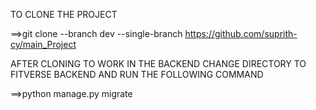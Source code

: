 TO CLONE THE PROJECT

==>git clone --branch dev --single-branch https://github.com/suprith-cy/main_Project


AFTER CLONING TO WORK IN THE BACKEND CHANGE DIRECTORY TO FITVERSE BACKEND AND RUN THE FOLLOWING COMMAND

==>python manage.py migrate

